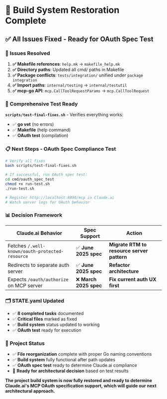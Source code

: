 # 🎯 Build System Restoration Complete

## ✅ **All Issues Fixed - Ready for OAuth Spec Test**

### 🔧 **Issues Resolved**
1. **✅ Makefile references**: `help.mk` → `makefile_help.mk`
2. **✅ Directory paths**: Updated all cmd/ paths in Makefile
3. **✅ Package conflicts**: `tests/integration/` unified under `package integration`
4. **✅ Import paths**: `internal/testing` → `internal/testutil` 
5. **✅ mcp-go API**: `mcp.CallToolRequestParams` → `mcp.CallToolRequest`

### 🧪 **Comprehensive Test Ready**
**`scripts/test-final-fixes.sh`** - Verifies everything works:
- ✅ **go vet** (no errors)
- ✅ **Makefile** (help command) 
- ✅ **OAuth test** (compilation)

### 📋 **Next Steps - OAuth Spec Compliance Test**

```bash
# Verify all fixes
bash scripts/test-final-fixes.sh

# If successful, run OAuth spec test:
cd cmd/oauth_spec_test
chmod +x run-test.sh
./run-test.sh

# Register http://localhost:8090/mcp in Claude.ai
# Watch server logs for OAuth behavior
```

### 📊 **Decision Framework**

| Claude.ai Behavior | Spec Support | Action |
|-------------------|--------------|--------|
| Fetches `/.well-known/oauth-protected-resource` | ✅ **June 2025 spec** | **Migrate RTM to resource server pattern** |
| Redirects to separate auth server | ✅ **June 2025 spec** | **Refactor architecture** |
| Expects `/oauth/authorize` on MCP server | ❌ **March 2025 spec** | **Fix current auth UX first** |

### 🗂 **STATE.yaml Updated**
- ✅ **8 completed tasks** documented
- ✅ **Critical files** marked as fixed
- ✅ **Build system** status updated to working
- ✅ **OAuth test** ready for execution

### 🎯 **Project Status**
- ✅ **File reorganization** complete with proper Go naming conventions
- ✅ **Build system** fully functional after path updates
- ✅ **OAuth spec test** ready to determine Claude.ai compliance 
- 🔄 **Ready for architectural decision** based on test results

**The project build system is now fully restored and ready to determine Claude.ai's MCP OAuth specification support, which will guide our next architectural approach.**
